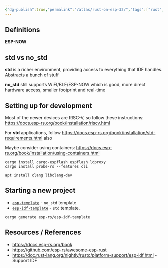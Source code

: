 ```yaml
---
{"dg-publish":true,"permalink":"/atlas/rust-on-esp-32/","tags":["rust","embedded","esp32"],"noteIcon":"","updated":"2024-10-29T17:37:24.788-07:00"}
---
```



## Definitions

**ESP-NOW** 

## std vs no_std

**std** is a richer environment, providing access to everything that IDF handles. Abstracts a bunch of stuff

**no_std** still supports WiFI/BLE/ESP-NOW which is good, more direct hardware access, smaller footprint and real-time

## Setting up for development

Most of the newer devices are RISC-V, so follow these instructions: https://docs.esp-rs.org/book/installation/riscv.html

For **std** applications, follow https://docs.esp-rs.org/book/installation/std-requirements.html also

Maybe consider using containers: https://docs.esp-rs.org/book/installation/using-containers.html

```shell
cargo install cargo-espflash espflash ldproxy
cargo install probe-rs --features cli
```

```shell
apt install clang libclang-dev
```
## Starting a new project
- [`esp-template`](https://github.com/esp-rs/esp-template) - `no_std` template.
- [`esp-idf-template`](https://github.com/esp-rs/esp-idf-template) - `std` template.

```shell
cargo generate esp-rs/esp-idf-template
```

## Resources / References
- https://docs.esp-rs.org/book
- https://github.com/esp-rs/awesome-esp-rust
- https://doc.rust-lang.org/nightly/rustc/platform-support/esp-idf.html - Support IDF